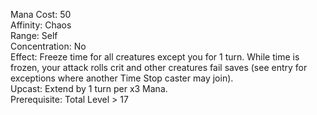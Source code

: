 Mana Cost: 50  
Affinity: Chaos  
Range: Self  
Concentration: No  
Effect: Freeze time for all creatures except you for 1 turn. While time is frozen, your attack rolls crit and other creatures fail saves (see entry for exceptions where another Time Stop caster may join).  
Upcast: Extend by 1 turn per x3 Mana.  
Prerequisite: Total Level > 17